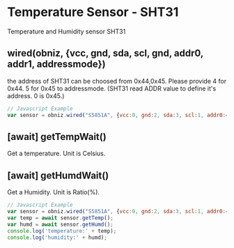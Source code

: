# Temperature Sensor - SHT31
Temperature and Humidity sensor SHT31

## wired(obniz, {vcc, gnd, sda, scl, gnd, addr0, addr1, addressmode})
the address of SHT31 can be choosed from 0x44,0x45.
Please provide 4 for 0x44. 5 for 0x45 to addressmode.
(SHT31 read ADDR value to define it's address. 0 is 0x45.)
```javascript
// Javascript Example
var sensor = obniz.wired("S5851A", {vcc:0, gnd:2, sda:3, scl:1, addr0:4, addr1:5, addressmode:"A"});
```
## [await] getTempWait()
Get a temperature. Unit is Celsius.

## [await] getHumdWait()
Get a Humidity. Unit is Ratio(%).
```javascript
// Javascript Example
var sensor = obniz.wired("S5851A", {vcc:0, gnd:2, sda:3, scl:1, addr0:4, addr1:5, addressmode:"A"});
var temp = await sensor.getTemp();
var humd = await sensor.getHumd();
console.log('temperature:' + temp);
console.log('humidity:' + humd);
```